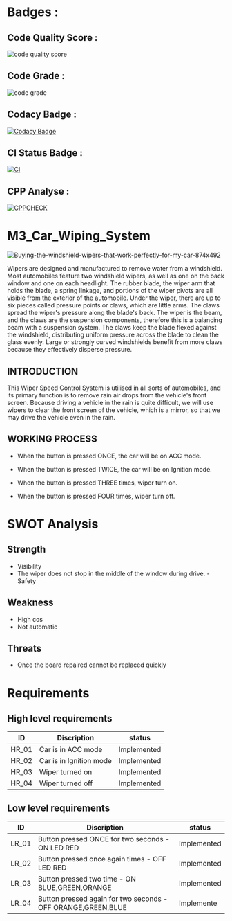 # Badges :

## Code Quality Score :
![code quality score](https://api.codiga.io/project/33552/score/svg)

## Code Grade : 
![code grade](https://api.codiga.io/project/33552/status/svg)

## Codacy Badge : 
[![Codacy Badge](https://app.codacy.com/project/badge/Grade/b1a4baaf31a3463195af886412cce697)](https://www.codacy.com/gh/Avinash20031999/M3_Car_Wiping_System/dashboard?utm_source=github.com&amp;utm_medium=referral&amp;utm_content=Avinash20031999/M3_Car_Wiping_System&amp;utm_campaign=Badge_Grade)

## CI Status Badge :
[![CI](https://github.com/Avinash20031999/M3_Car_Wiping_System/actions/workflows/main.yml/badge.svg)](https://github.com/Avinash20031999/M3_Car_Wiping_System/actions/workflows/main.yml)

## CPP Analyse : 
[![CPPCHECK](https://github.com/Avinash20031999/M3_Car_Wiping_System/actions/workflows/c-cppCheck.yml/badge.svg)](https://github.com/Avinash20031999/M3_Car_Wiping_System/actions/workflows/c-cppCheck.yml)


# M3_Car_Wiping_System
![Buying-the-windshield-wipers-that-work-perfectly-for-my-car-874x492](https://user-images.githubusercontent.com/101059765/168480971-7020e96d-87e6-4cc8-b15d-463469365955.jpg)



Wipers are designed and manufactured to remove water from a windshield. Most automobiles feature two windshield wipers, as well as one on the back window and one on each headlight. The rubber blade, the wiper arm that holds the blade, a spring linkage, and portions of the wiper pivots are all visible from the exterior of the automobile. Under the wiper, there are up to six pieces called pressure points or claws, which are little arms. The claws spread the wiper's pressure along the blade's back. The wiper is the beam, and the claws are the suspension components, therefore this is a balancing beam with a suspension system. The claws keep the blade flexed against the windshield, distributing uniform pressure across the blade to clean the glass evenly. Large or strongly curved windshields benefit from more claws because they effectively disperse pressure.
## INTRODUCTION
This Wiper Speed Control System is utilised in all sorts of automobiles, and its primary function is to remove rain air drops from the vehicle's front screen. Because driving a vehicle in the rain is quite difficult, we will use wipers to clear the front screen of the vehicle, which is a mirror, so that we may drive the vehicle even in the rain.

## WORKING PROCESS
- When the button is pressed ONCE, the car will be on ACC mode.

- When the button is pressed TWICE, the car will be on Ignition mode.

- When the button is pressed THREE times, wiper turn on.

- When the button is pressed FOUR times, wiper turn off.
# SWOT Analysis
## Strength
- Visibility
- The wiper does not stop in the middle of the window during drive.
-Safety
## Weakness
- High cos 
- Not automatic
## Threats
- Once the board repaired cannot be replaced quickly
# Requirements
## High level requirements
|ID|	Discription	|status|
|--|--------------|------|
|HR_01|	Car is in ACC mode	|Implemented|
|HR_02	|Car is in Ignition mode|	Implemented|
|HR_03|	Wiper turned on|	Implemented|
|HR_04	|Wiper turned off	|Implemented|
## Low level requirements
|ID	|Discription|	status|
|---|-----------|-------|
|LR_01	|Button pressed ONCE for two seconds - ON LED RED	|Implemented|
|LR_02	|Button pressed once again times - OFF LED RED|	Implemented|
|LR_03	|Button pressed two time - ON BLUE,GREEN,ORANGE|	Implemented|
|LR_04	|Button pressed again for two seconds - OFF ORANGE,GREEN,BLUE	|Implemente|

